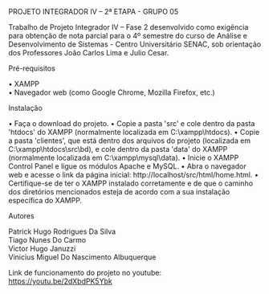 PROJETO INTEGRADOR IV – 2ª ETAPA - GRUPO 05

Trabalho de Projeto Integrador IV – Fase 2 desenvolvido como exigência para obtenção de nota parcial para o 4º semestre do curso de Análise e Desenvolvimento de Sistemas - Centro 
Universitário SENAC, sob orientação dos Professores João Carlos Lima e Julio Cesar.

Pré-requisitos

• XAMPP                                                                                                                                                                             
• Navegador web (como Google Chrome, Mozilla Firefox, etc.)

Instalação

• Faça o download do projeto.
• Copie a pasta 'src' e cole dentro da pasta 'htdocs' do XAMPP (normalmente localizada em C:\xampp\htdocs).
• Copie a pasta 'clientes', que está dentro dos arquivos do projeto (localizada em C:\xampp\htdocs\src\bd), e cole dentro da pasta 'data' do XAMPP (normalmente localizada em C:\xampp\mysql\data).
• Inicie o XAMPP Control Panel e ligue os módulos Apache e MySQL.
• Abra o navegador web e acesse o link da página inicial: http://localhost/src/html/home.html.
• Certifique-se de ter o XAMPP instalado corretamente e de que o caminho dos diretórios mencionados esteja de acordo com a sua instalação específica do XAMPP.

Autores

Patrick Hugo Rodrigues Da Silva                                                                                                                                
Tiago Nunes Do Carmo                                                                                                                                
Victor Hugo Januzzi                                                                                                                                
Vinicius Miguel Do Nascimento Albuquerque                                                                                                                                

Link de funcionamento do projeto no youtube:
https://youtu.be/2dXbdPK5Ybk
